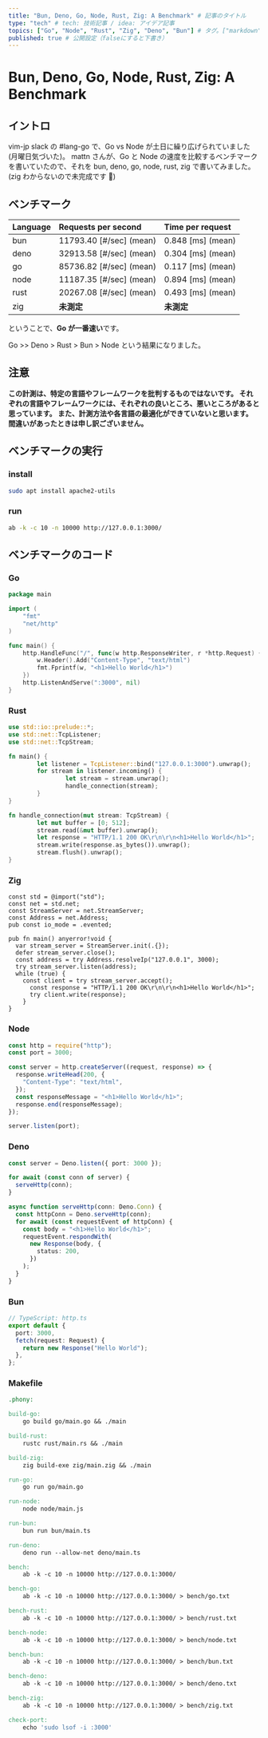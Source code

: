 ```yaml
---
title: "Bun, Deno, Go, Node, Rust, Zig: A Benchmark" # 記事のタイトル
type: "tech" # tech: 技術記事 / idea: アイデア記事
topics: ["Go", "Node", "Rust", "Zig", "Deno", "Bun"] # タグ。["markdown", "rust", "aws"]のように指定する
published: true # 公開設定（falseにすると下書き）
---
```


# Bun, Deno, Go, Node, Rust, Zig: A Benchmark

## イントロ

vim-jp slack の #lang-go で、Go vs Node が土日に繰り広げられていました(月曜日気づいた)。
mattn さんが、Go と Node の速度を比較するベンチマークを書いていたので、それを bun, deno, go, node, rust, zig で書いてみました。
(zig わからないので未完成です 🙇)

## ベンチマーク

| Language | Requests per second     | Time per request  |
| :------- | :---------------------- | :---------------- |
| bun      | 11793.40 [#/sec] (mean) | 0.848 [ms] (mean) |
| deno     | 32913.58 [#/sec] (mean) | 0.304 [ms] (mean) |
| go       | 85736.82 [#/sec] (mean) | 0.117 [ms] (mean) |
| node     | 11187.35 [#/sec] (mean) | 0.894 [ms] (mean) |
| rust     | 20267.08 [#/sec] (mean) | 0.493 [ms] (mean) |
| zig      | **未測定**              | **未測定**        |

ということで、**Go が一番速い**です。

Go >> Deno > Rust > Bun > Node という結果になりました。

## **注意**

**この計測は、特定の言語やフレームワークを批判するものではないです。
それぞれの言語やフレームワークには、それぞれの良いところ、悪いところがあると思っています。
また、計測方法や各言語の最適化ができていないと思います。
間違いがあったときは申し訳ございません。**

## ベンチマークの実行

### install

```sh
sudo apt install apache2-utils
```

### run

```sh
ab -k -c 10 -n 10000 http://127.0.0.1:3000/
```

## ベンチマークのコード

### Go

```go
package main

import (
	"fmt"
	"net/http"
)

func main() {
	http.HandleFunc("/", func(w http.ResponseWriter, r *http.Request) {
		w.Header().Add("Content-Type", "text/html")
		fmt.Fprintf(w, "<h1>Hello World</h1>")
	})
	http.ListenAndServe(":3000", nil)
}

```

### Rust

```rust
use std::io::prelude::*;
use std::net::TcpListener;
use std::net::TcpStream;

fn main() {
		let listener = TcpListener::bind("127.0.0.1:3000").unwrap();
		for stream in listener.incoming() {
				let stream = stream.unwrap();
				handle_connection(stream);
		}
}

fn handle_connection(mut stream: TcpStream) {
		let mut buffer = [0; 512];
		stream.read(&mut buffer).unwrap();
		let response = "HTTP/1.1 200 OK\r\n\r\n<h1>Hello World</h1>";
		stream.write(response.as_bytes()).unwrap();
		stream.flush().unwrap();
}

```

### Zig

```zig
const std = @import("std");
const net = std.net;
const StreamServer = net.StreamServer;
const Address = net.Address;
pub const io_mode = .evented;

pub fn main() anyerror!void {
  var stream_server = StreamServer.init(.{});
  defer stream_server.close();
  const address = try Address.resolveIp("127.0.0.1", 3000);
  try stream_server.listen(address);
  while (true) {
    const client = try stream_server.accept();
      const response = "HTTP/1.1 200 OK\r\n\r\n<h1>Hello World</h1>";
      try client.write(response);
    }
}

```

### Node

```js
const http = require("http");
const port = 3000;

const server = http.createServer((request, response) => {
  response.writeHead(200, {
    "Content-Type": "text/html",
  });
  const responseMessage = "<h1>Hello World</h1>";
  response.end(responseMessage);
});

server.listen(port);
```

### Deno

```ts
const server = Deno.listen({ port: 3000 });

for await (const conn of server) {
  serveHttp(conn);
}

async function serveHttp(conn: Deno.Conn) {
  const httpConn = Deno.serveHttp(conn);
  for await (const requestEvent of httpConn) {
    const body = "<h1>Hello World</h1>";
    requestEvent.respondWith(
      new Response(body, {
        status: 200,
      })
    );
  }
}
```

### Bun

```ts
// TypeScript: http.ts
export default {
  port: 3000,
  fetch(request: Request) {
    return new Response("Hello World");
  },
};
```

### Makefile

```makefile
.phony:

build-go:
	go build go/main.go && ./main

build-rust:
	rustc rust/main.rs && ./main

build-zig:
	zig build-exe zig/main.zig && ./main

run-go:
	go run go/main.go

run-node:
	node node/main.js

run-bun:
	bun run bun/main.ts

run-deno:
	deno run --allow-net deno/main.ts

bench:
	ab -k -c 10 -n 10000 http://127.0.0.1:3000/

bench-go:
	ab -k -c 10 -n 10000 http://127.0.0.1:3000/ > bench/go.txt

bench-rust:
	ab -k -c 10 -n 10000 http://127.0.0.1:3000/ > bench/rust.txt

bench-node:
	ab -k -c 10 -n 10000 http://127.0.0.1:3000/ > bench/node.txt

bench-bun:
	ab -k -c 10 -n 10000 http://127.0.0.1:3000/ > bench/bun.txt

bench-deno:
	ab -k -c 10 -n 10000 http://127.0.0.1:3000/ > bench/deno.txt

bench-zig:
	ab -k -c 10 -n 10000 http://127.0.0.1:3000/ > bench/zig.txt

check-port:
	echo 'sudo lsof -i :3000'
```
